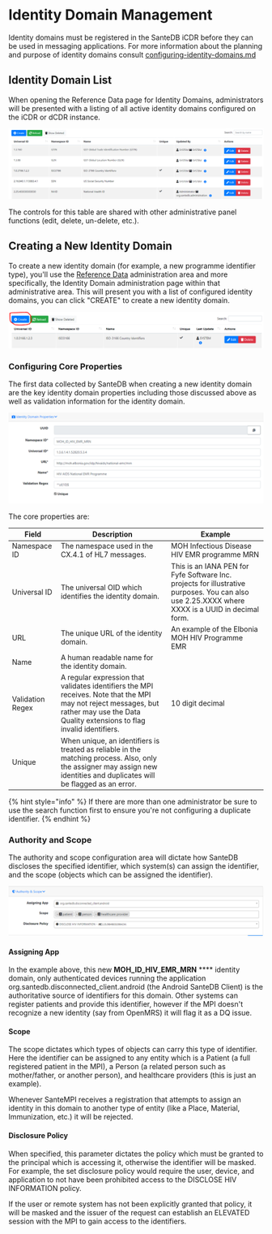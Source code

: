 # Identity Domain Management

Identity domains must be registered in the SanteDB iCDR before they can be used in messaging applications. For more information about the planning and purpose of identity domains consult [configuring-identity-domains.md](../../../../santempi/configuring-identity-domains.md "mention")

## Identity Domain List

When opening the Reference Data page for Identity Domains, administrators will be presented with a listing of all active identity domains configured on the iCDR or dCDR instance.

![](<../../../../.gitbook/assets/image (426) (1).png>)

The controls for this table are shared with other administrative panel functions (edit, delete, un-delete, etc.).

## Creating a New Identity Domain

To create a new identity domain (for example, a new programme identifier type), you'll use the [Reference Data](broken-reference) administration area and more specifically, the Identity Domain administration page within that administrative area. This will present you with a list of configured identity domains, you can click "CREATE" to create a new identity domain.

![](<../../../../.gitbook/assets/image (37).png>)

### Configuring Core Properties

The first data collected by SanteDB when creating a new identity domain are the key identity domain properties including those discussed above as well as validation information for the identity domain.

![](<../../../../.gitbook/assets/image (21).png>)

The core properties are:

| Field            | Description                                                                                                                                                                               | Example                                                                                                                                         |
| ---------------- | ----------------------------------------------------------------------------------------------------------------------------------------------------------------------------------------- | ----------------------------------------------------------------------------------------------------------------------------------------------- |
| Namespace ID     | The namespace used in the CX.4.1 of HL7 messages.                                                                                                                                         | MOH Infectious Disease HIV EMR programme MRN                                                                                                    |
| Universal ID     | The universal OID which identifies the identity domain.                                                                                                                                   | This is an IANA PEN for Fyfe Software Inc. projects for illustrative purposes. You can also use 2.25.XXXX where XXXX is a UUID in decimal form. |
| URL              | The unique URL of the identity domain.                                                                                                                                                    | An example of the Elbonia MOH HIV Programme EMR                                                                                                 |
| Name             | A human readable name for the identity domain.                                                                                                                                            |                                                                                                                                                 |
| Validation Regex | A regular expression that validates identifiers the MPI receives. Note that the MPI may not reject messages, but rather may use the Data Quality extensions to flag invalid identifiers.  | 10 digit decimal                                                                                                                                |
| Unique           | When unique, an identifiers is treated as reliable in the matching process. Also, only the assigner may assign new identities and duplicates will be flagged as an error.                 |                                                                                                                                                 |

{% hint style="info" %}
If there are more than one administrator be sure to use the search function first to ensure you're not configuring a duplicate identifier.
{% endhint %}

### Authority and Scope

The authority and scope configuration area will dictate how SanteDB discloses the specified identifier, which system(s) can assign the identifier, and the scope (objects which can be assigned the identifier).

![](<../../../../.gitbook/assets/image (116).png>)

#### Assigning App

In the example above, this new **MOH\_ID\_HIV\_EMR\_MRN** **** identity domain, only authenticated devices running the application org.santedb.disconnected\_client.android (the Android SanteDB Client) is the authoritative source of identifiers for this domain. Other systems can register patients and provide this identifier, however if the MPI doesn't recognize a new identity (say from OpenMRS) it will flag it as a DQ issue.

#### Scope

The scope dictates which types of objects can carry this type of identifier. Here the identifier can be assigned to any entity which is a Patient (a full registered patient in the MPI), a Person (a related person such as mother/father, or another person), and healthcare providers (this is just an example).

Whenever SanteMPI receives a registration that attempts to assign an identity in this domain to another type of entity (like a Place, Material, Immunization, etc.) it will be rejected.

#### Disclosure Policy

When specified, this parameter dictates the policy which must be granted to the principal which is accessing it, otherwise the identifier will be masked. For example, the set disclosure policy would require the user, device, and application to not have been prohibited access to the DISCLOSE HIV INFORMATION policy.&#x20;

If the user or remote system has not been explicitly granted that policy, it will be masked and the issuer of the request can establish an ELEVATED session with the MPI to gain access to the identifiers.
